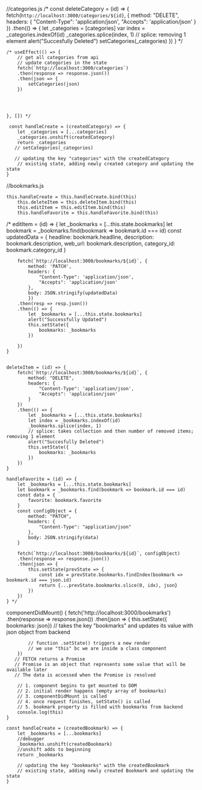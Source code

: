 //categories.js
    /* const deleteCategory = (id) => {
        fetch(`http://localhost:3000/categories/${id}`, {
            method: "DELETE",
            headers: {
                "Content-Type": 'application/json',
                "Accepts": 'application/json'
            }
        })
        .then(() => {
            let _categories = [categories]
            var index = _categories.indexOf(id)
            _categories.splice(index, 1)
            // splice: removing 1 element
            alert("Succesfully Deleted")
            setCategories(_categories)
        })
    } */


    /* useEffect(() => {
        // get all categories from api
        // update categories in the state
        fetch(`http://localhost:3000/categories`)
        .then(response => response.json())
        .then(json => {
            setCategories(json)
        })

    
        
      
    }, []) */

     const handleCreate = (createdCategory) => {
        let _categories = [...categories]
        _categories.unshift(createdCategory)
        return _categories
       // setCategories(_categories)
        
       // updating the key "categories" with the createdCategory
        // existing state, adding newly created category and updating the state
    }




//bookmarks.js

    this.handleCreate = this.handleCreate.bind(this)
        this.deleteItem = this.deleteItem.bind(this)
        this.editItem = this.editItem.bind(this)
        this.handleFavorite = this.handleFavorite.bind(this)

 /* editItem = (id) => {
        let _bookmarks = [...this.state.bookmarks]
        let bookmark = _bookmarks.find(bookmark => bookmark.id === id)
        const updatedData = {
            headline: bookmark.headline,
            description: bookmark.description,
            web_url: bookmark.description,
            category_id: bookmark.category_id
        }

        fetch(`http://localhost:3000/bookmarks/${id}`, {
            method: 'PATCH',
            headers: {
                "Content-Type": 'application/json',
                "Accepts": 'application/json'
            },
            body: JSON.stringify(updatedData) 
            })
        .then(resp => resp.json())
        .then(() => {
            let _bookmarks = [...this.state.bookmarks]
            alert("Successfully Updated")
            this.setState({
                bookmarks: _bookmarks
            })
    
        })
    }
    

    deleteItem = (id) => {
        fetch(`http://localhost:3000/bookmarks/${id}`, {
            method: "DELETE",
            headers: {
                "Content-Type": 'application/json',
                "Accepts": 'application/json'
            }
        })
        .then(() => {
            let _bookmarks = [...this.state.bookmarks]
            let index = _bookmarks.indexOf(id)
            _bookmarks.splice(index, 1)
            // splice: takes collection and then number of removed items; removing 1 element
            alert("Succesfully Deleted")
            this.setState({
                bookmarks: _bookmarks
            })
        })
    }

    handleFavorite = (id) => {
        let _bookmarks = [...this.state.bookmarks]
        let bookmark = _bookmarks.find(bookmark => bookmark.id === id)
        const data = {
            favorite: bookmark.favorite
        }
        const configObject = {
            method: "PATCH",
            headers: {
                "Content-Type": "application/json"
            },
            body: JSON.stringify(data)
        }

        fetch(`http://localhost:3000/bookmarks/${id}`, configObject)
        .then(response => response.json())
        .then(json => {
            this.setState(prevState => {
                const idx = prevState.bookmarks.findIndex(bookmark => bookmark.id === json.id)
                return {...prevState.bookmarks.slice(0, idx), json}
            })
        })
    } */


componentDidMount() {
        fetch('http://localhost:3000/bookmarks')
        .then(response => response.json())
        .then(json => {
            this.setState({ bookmarks: json})
                // takes the key "bookmarks" and updates its value with json object from backend
            

            // function .setState() triggers a new render
            // we use "this" bc we are inside a class component 
        })
       // FETCH returns a Promise
       // Promise is an object that represents some value that will be available later
       // The data is accessed when the Promise is resolved

        // 1. component begins to get mounted to DOM
        // 2. initial render happens (empty array of bookmarks)
        // 3. componentDidMount is called
        // 4. once request finishes, setState() is called
        // 5. bookmark property is filled with bookmarks from backend
        console.log(this)
    }

    const handleCreate = (createdBookmark) => {
        let _bookmarks = [...bookmarks]
        //debugger
        _bookmarks.unshift(createdBookmark)
        //unshift adds to beginning
        return _bookmarks
        
        // updating the key "bookmarks" with the createdBookmark
        // existing state, adding newly created Bookmark and updating the state
    }